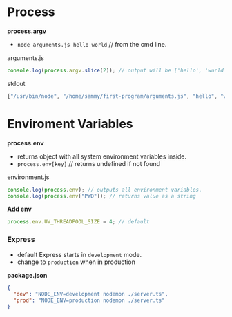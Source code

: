 # Process

**process.argv**

- `node arguments.js hello world` // from the cmd line.

arguments.js

```js
console.log(process.argv.slice(2)); // output will be ['hello', 'world']
```

stdout

```js
["/usr/bin/node", "/home/sammy/first-program/arguments.js", "hello", "world"];
```

# Enviroment Variables

**process.env**

- returns object with all system environment variables inside.
- `process.env[key]` // returns undefined if not found

environment.js

```js
console.log(process.env); // outputs all environment variables.
console.log(process.env["PWD"]); // returns value as a string
```

**Add env**

```js
process.env.UV_THREADPOOL_SIZE = 4; // default
```

### Express

- default Express starts in `development` mode.
- change to `production` when in production

**package.json**

```json
{
  "dev": "NODE_ENV=development nodemon ./server.ts",
  "prod": "NODE_ENV=production nodemon ./server.ts"
}
```
